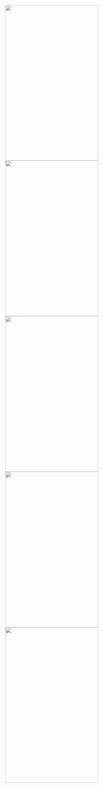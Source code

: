 <img src="https://user-images.githubusercontent.com/53394560/130359421-85c6aa64-52db-42d6-a257-0cfe0adfb159.png" width="300" height="500" /> <img src="https://user-images.githubusercontent.com/53394560/130359513-257b49ba-b622-40b7-b779-57c4c7c96bed.png" width="300" height="500" /> <img src="https://user-images.githubusercontent.com/53394560/130359531-3b50522e-2404-4aa9-bdbf-97d1d67298ca.png" width="300" height="500" /> 
<img src="https://user-images.githubusercontent.com/53394560/130359547-f9f7f8fc-69fb-4882-b56c-9cdf6840ab8b.png" width="300" height="500" /> 
<img src="https://user-images.githubusercontent.com/53394560/130359513-257b49ba-b622-40b7-b779-57c4c7c96bed.png" width="300" height="500" /> 
